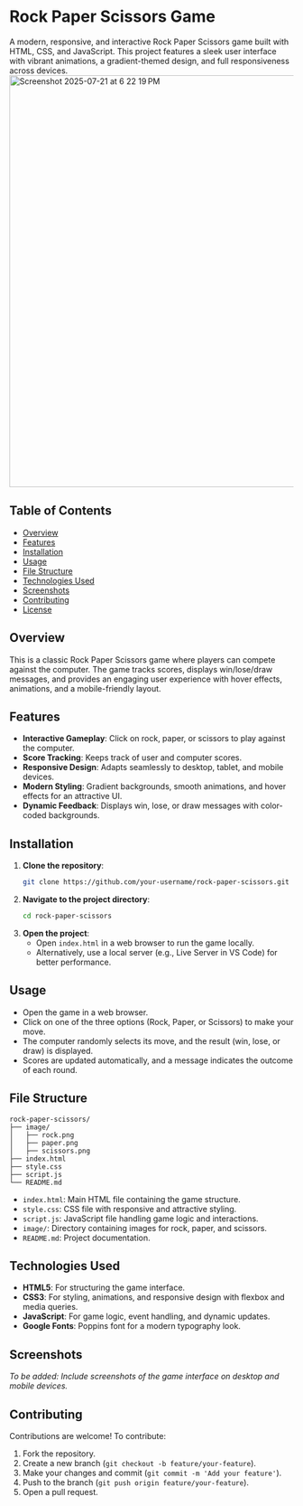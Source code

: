# Rock Paper Scissors Game

A modern, responsive, and interactive Rock Paper Scissors game built with HTML, CSS, and JavaScript. This project features a sleek user interface with vibrant animations, a gradient-themed design, and full responsiveness across devices.
<img width="1012" height="729" alt="Screenshot 2025-07-21 at 6 22 19 PM" src="https://github.com/user-attachments/assets/f6734fa2-79d3-47f8-a6cc-e034ad112aaa" />


## Table of Contents
- [Overview](#overview)
- [Features](#features)
- [Installation](#installation)
- [Usage](#usage)
- [File Structure](#file-structure)
- [Technologies Used](#technologies-used)
- [Screenshots](#screenshots)
- [Contributing](#contributing)
- [License](#license)

## Overview
This is a classic Rock Paper Scissors game where players can compete against the computer. The game tracks scores, displays win/lose/draw messages, and provides an engaging user experience with hover effects, animations, and a mobile-friendly layout.

## Features
- **Interactive Gameplay**: Click on rock, paper, or scissors to play against the computer.
- **Score Tracking**: Keeps track of user and computer scores.
- **Responsive Design**: Adapts seamlessly to desktop, tablet, and mobile devices.
- **Modern Styling**: Gradient backgrounds, smooth animations, and hover effects for an attractive UI.
- **Dynamic Feedback**: Displays win, lose, or draw messages with color-coded backgrounds.

## Installation
1. **Clone the repository**:
   ```bash
   git clone https://github.com/your-username/rock-paper-scissors.git
   ```
2. **Navigate to the project directory**:
   ```bash
   cd rock-paper-scissors
   ```
3. **Open the project**:
   - Open `index.html` in a web browser to run the game locally.
   - Alternatively, use a local server (e.g., Live Server in VS Code) for better performance.

## Usage
- Open the game in a web browser.
- Click on one of the three options (Rock, Paper, or Scissors) to make your move.
- The computer randomly selects its move, and the result (win, lose, or draw) is displayed.
- Scores are updated automatically, and a message indicates the outcome of each round.

## File Structure
```
rock-paper-scissors/
├── image/
│   ├── rock.png
│   ├── paper.png
│   ├── scissors.png
├── index.html
├── style.css
├── script.js
└── README.md
```

- `index.html`: Main HTML file containing the game structure.
- `style.css`: CSS file with responsive and attractive styling.
- `script.js`: JavaScript file handling game logic and interactions.
- `image/`: Directory containing images for rock, paper, and scissors.
- `README.md`: Project documentation.

## Technologies Used
- **HTML5**: For structuring the game interface.
- **CSS3**: For styling, animations, and responsive design with flexbox and media queries.
- **JavaScript**: For game logic, event handling, and dynamic updates.
- **Google Fonts**: Poppins font for a modern typography look.

## Screenshots
*To be added: Include screenshots of the game interface on desktop and mobile devices.*

## Contributing
Contributions are welcome! To contribute:
1. Fork the repository.
2. Create a new branch (`git checkout -b feature/your-feature`).
3. Make your changes and commit (`git commit -m 'Add your feature'`).
4. Push to the branch (`git push origin feature/your-feature`).
5. Open a pull request.
